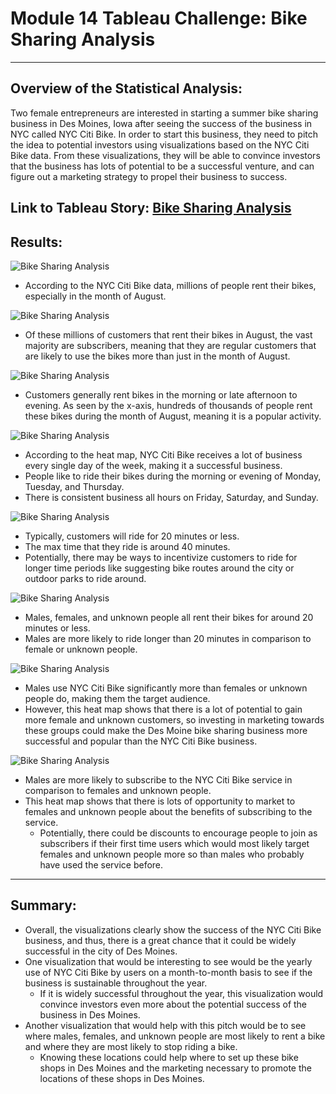 # Module 14 Tableau Challenge: Bike Sharing Analysis
---
## Overview of the Statistical Analysis:
Two female entrepreneurs are interested in starting a summer bike sharing business in Des Moines, Iowa after seeing the success of the business in NYC called NYC Citi Bike. In order to start this business, they need to pitch the idea to potential investors using visualizations based on the NYC Citi Bike data. From these visualizations, they will be able to convince investors that the business has lots of potential to be a successful venture, and can figure out a marketing strategy to propel their business to success.

Link to Tableau Story:
[Bike Sharing Analysis](https://public.tableau.com/profile/mia2989#!/vizhome/BikeSharing_16195650229540/NYCCitiBikeSuccessPredictstheSuccessofDesMoinesCitiBike)
---
## Results:
![Bike Sharing Analysis](https://github.com/mbroad1/Module-14-Bike-Sharing-Analysis/blob/main/Number%20of%20Rides.png)
- According to the NYC Citi Bike data, millions of people rent their bikes, especially in the month of August.

![Bike Sharing Analysis](https://github.com/mbroad1/Module-14-Bike-Sharing-Analysis/blob/main/Customers.png)
- Of these millions of customers that rent their bikes in August, the vast majority are subscribers, meaning that they are regular customers that are likely to use the bikes more than just in the month of August.

![Bike Sharing Analysis](https://github.com/mbroad1/Module-14-Bike-Sharing-Analysis/blob/main/August%20Peak%20Hours.png)
- Customers generally rent bikes in the morning or late afternoon to evening. As seen by the x-axis, hundreds of thousands of people rent these bikes during the month of August, meaning it is a popular activity.

![Bike Sharing Analysis](https://github.com/mbroad1/Module-14-Bike-Sharing-Analysis/blob/main/Trips%20by%20Weekday%20per%20Hour.png)
- According to the heat map, NYC Citi Bike receives a lot of business every single day of the week, making it a successful business.
- People like to ride their bikes during the morning or evening of Monday, Tuesday, and Thursday.
- There is consistent business all hours on Friday, Saturday, and Sunday.

![Bike Sharing Analysis](https://github.com/mbroad1/Module-14-Bike-Sharing-Analysis/blob/main/Checkout%20Times%20for%20Users.png)
- Typically, customers will ride for 20 minutes or less.
- The max time that they ride is around 40 minutes.
- Potentially, there may be ways to incentivize customers to ride for longer time periods like suggesting bike routes around the city or outdoor parks to ride around.

![Bike Sharing Analysis](https://github.com/mbroad1/Module-14-Bike-Sharing-Analysis/blob/main/Checkout%20Times%20for%20Gender.png)
- Males, females, and unknown people all rent their bikes for around 20 minutes or less.
- Males are more likely to ride longer than 20 minutes in comparison to female or unknown people.

![Bike Sharing Analysis](https://github.com/mbroad1/Module-14-Bike-Sharing-Analysis/blob/main/Trips%20by%20Gender.png)
- Males use NYC Citi Bike significantly more than females or unknown people do, making them the target audience.
- However, this heat map shows that there is a lot of potential to gain more female and unknown customers, so investing in marketing towards these groups could make the Des Moine bike sharing business more successful and popular than the NYC Citi Bike business.

![Bike Sharing Analysis](https://github.com/mbroad1/Module-14-Bike-Sharing-Analysis/blob/main/User%20Trips%20by%20Gender.png)
- Males are more likely to subscribe to the NYC Citi Bike service in comparison to females and unknown people.
- This heat map shows that there is lots of opportunity to market to females and unknown people about the benefits of subscribing to the service.
  - Potentially, there could be discounts to encourage people to join as subscribers if their first time users which would most likely target females and unknown people more so than males who probably have used the service before.
---
## Summary:
- Overall, the visualizations clearly show the success of the NYC Citi Bike business, and thus, there is a great chance that it could be widely successful in the city of Des Moines.
- One visualization that would be interesting to see would be the yearly use of NYC Citi Bike by users on a month-to-month basis to see if the business is sustainable throughout the year.
  -  If it is widely successful throughout the year, this visualization would convince investors even more about the potential success of the business in Des Moines.
- Another visualization that would help with this pitch would be to see where males, females, and unknown people are most likely to rent a bike and where they are most likely to stop riding a bike.
  -  Knowing these locations could help where to set up these bike shops in Des Moines and the marketing necessary to promote the locations of these shops in Des Moines.
